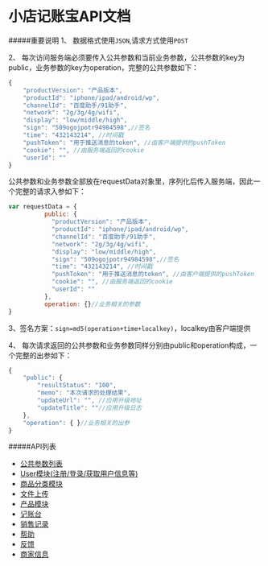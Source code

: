 小店记账宝API文档
========
#####重要说明
1、 数据格式使用`JSON`,请求方式使用`POST`

2、 每次访问服务端必须要传入公共参数和当前业务参数，公共参数的key为public，业务参数的key为operation，完整的公共参数如下：
```javascript
{
    "productVersion": "产品版本", 
    "productId": "iphone/ipad/android/wp", 
    "channelId": "百度助手/91助手", 
    "network": "2g/3g/4g/wifi", 
    "display": "low/middle/high", 
    "sign": "509ogojpotr94984598",//签名
    "time": "432143214", //时间戳
    "pushToken": "用于推送消息的token", //由客户端提供的pushToken
    "cookie": "", //由服务端返回的cookie
    "userId": ""
}
```
公共参数和业务参数全部放在requestData对象里，序列化后传入服务端，因此一个完整的请求入参如下：
```javascript
var requestData = {
          public: {
            "productVersion": "产品版本", 
            "productId": "iphone/ipad/android/wp", 
            "channelId": "百度助手/91助手", 
            "network": "2g/3g/4g/wifi", 
            "display": "low/middle/high", 
            "sign": "509ogojpotr94984598",//签名
            "time": "432143214", //时间戳
            "pushToken": "用于推送消息的token", //由客户端提供的pushToken
            "cookie": "", //由服务端返回的cookie
            "userId": ""
          },
          operation: {}//业务相关的参数
}
```

3、签名方案：`sign=md5(operation+time+localkey)`，localkey由客户端提供

4、 每次请求返回的公共参数和业务参数同样分别由public和operation构成，一个完整的出参如下：
```javascript
{
    "public": {
        "resultStatus": "100", 
        "memo": "本次请求的处理结果", 
        "updateUrl": "", //应用升级地址
        "updateTitle": ""//应用升级日志
    }, 
    "operation": { }//业务相关的出参
}
```

#####API列表
* [公共参数列表](Public.md)
* [User模块(注册/登录/获取用户信息等)](User.md)
* [商品分类模块](Type.md)
* [文件上传](Upload.md)
* [产品模块](Products.md)
* [记账台](Cashier.md)
* [销售记录](SalesReport.md)
* [帮助](Help.md)
* [反馈](Feedback.md)
* [商家信息](StoreSettings.md)